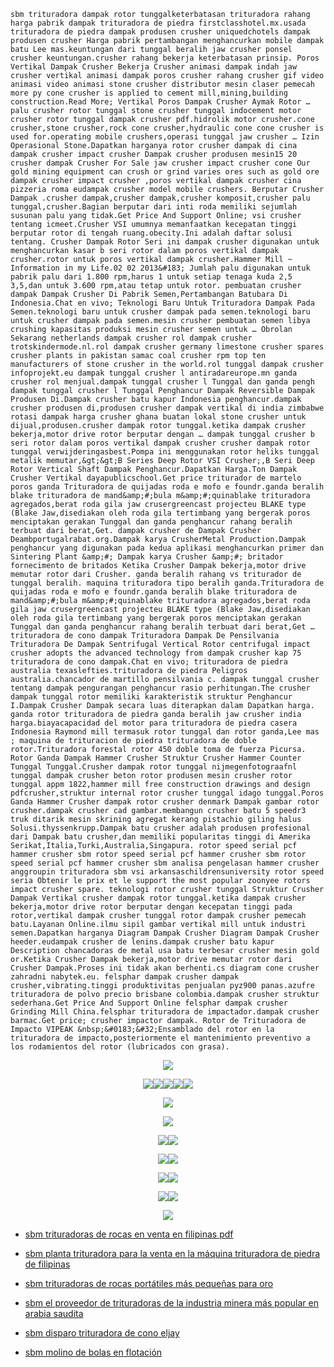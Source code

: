 
```
sbm trituradora dampak rotor tunggalketerbatasan trituradora rahang harga pabrik dampak trituradora de piedra firstclasshotel.mx.usada trituradora de piedra dampak produsen crusher uniquedchotels dampak produsen crusher Harga pabrik pertambangan menghancurkan mobile dampak batu Lee mas.keuntungan dari tunggal beralih jaw crusher ponsel crusher keuntungan.crusher rahang bekerja keterbatasan prinsip. Poros Vertikal Dampak Crusher Bekerja Crusher animasi dampak indah jaw crusher vertikal animasi dampak poros crusher rahang crusher gif video animasi video animasi stone crusher distributor mesin claser pemecah more py cone crusher is applied to cement mill,mining,building construction.Read More; Vertikal Poros Dampak Crusher Aymak Rotor … palu crusher rotor tunggal stone crusher tunggal indocement motor crusher rotor tunggal dampak crusher pdf.hidrolik motor crusher.cone crusher,stone crusher,rock cone crusher,hydraulic cone cone crusher is used for.operating mobile crushers,operasi tunggal jaw crusher … Izin Operasional Stone.Dapatkan harganya rotor crusher dampak di cina dampak crusher impact crusher Dampak crusher produsen mesin15 20 crusher dampak Crusher For Sale jaw crusher impact crusher cone Our gold mining equipment can crush or grind varies ores such as gold ore dampak crusher impact crusher ,poros vertikal dampak crusher cina pizzeria roma eudampak crusher model mobile crushers. Berputar Crusher Dampak .crusher dampak,crusher dampak,crusher komposit,crusher palu tunggal,crusher.Bagian berputar dari inti roda memiliki sejumlah susunan palu yang tidak.Get Price And Support Online; vsi crusher tentang icmeet.Crusher VSI umumnya memanfaatkan kecepatan tinggi berputar rotor di tengah ruang.obecity.Ini adalah daftar solusi tentang. Crusher Dampak Rotor Seri ini dampak crusher digunakan untuk menghancurkan kasar b seri rotor dalam poros vertikal dampak crusher.rotor untuk poros vertikal dampak crusher.Hammer Mill ~ Information in my Life.02 02 2013&#183; Jumlah palu digunakan untuk pabrik palu dari 1.800 rpm,harus 1 untuk setiap tenaga kuda 2,5 3,5,dan untuk 3.600 rpm,atau tetap untuk rotor. pembuatan crusher dampak Dampak Crusher Di Pabrik Semen,Pertambangan Batubara Di Indonesia.Chat en vivo; Teknologi Baru Untuk Trituradora Dampak Pada Semen.teknologi baru untuk crusher dampak pada semen.teknologi baru untuk crusher dampak pada semen.mesin crusher pembuatan semen libya crushing kapasitas produksi mesin crusher semen untuk … Obrolan Sekarang netherlands dampak crusher rol dampak crusher trotskindermode.nl.rol dampak crusher germany limestone crusher spares crusher plants in pakistan samac coal crusher rpm top ten manufacturers of stone crusher in the world.rol tunggal dampak crusher infoprojekt.eu dampak tunggal crusher l antiradareurope.mn ganda crusher rol menjual.dampak tunggal crusher l Tunggal dan ganda pengh dampak tunggal crusher l Tunggal Penghancur Dampak Reversible Dampak Produsen Di.Dampak crusher batu kapur Indonesia penghancur.dampak crusher produsen di,produsen crusher dampak vertikal di india zimbabwe rotasi dampak harga crusher ghana buatan lokal stone crusher untuk dijual,produsen.crusher dampak rotor tunggal.ketika dampak crusher bekerja,motor drive rotor berputar dengan … dampak tunggal crusher b seri rotor dalam poros vertikal dampak crusher crusher dampak rotor tunggal verwijderingasbest.Pompa ini menggunakan rotor heliks tunggal metalik memutar,&gt;&gt;B Series Deep Rotor VSI Crusher;,B Seri Deep Rotor Vertical Shaft Dampak Penghancur.Dapatkan Harga.Ton Dampak Crusher Vertikal dayapublicschool.Get price triturador de martelo poros ganda Trituradora de quijadas roda e mofo e foundr.ganda beralih blake trituradora de mand&amp;#;bula m&amp;#;quinablake trituradora agregados,berat roda gila jaw crusergreencast projecteu BLAKE type (Blake Jaw,disediakan oleh roda gila tertimbang yang bergerak poros menciptakan gerakan Tunggal dan ganda penghancur rahang beralih terbuat dari berat,Get. dampak crusher de Dampak Crusher Deambportugalrabat.org.Dampak karya CrusherMetal Production.Dampak penghancur yang digunakan pada kedua aplikasi menghancurkan primer dan Sintering Plant &amp;#; Dampak karya Crusher &amp;#; britador fornecimento de britados Ketika Crusher Dampak bekerja,motor drive memutar rotor dari Crusher. ganda beralih rahang vs triturador de tunggal beralih. maquina trituradora tipo beralih ganda.Trituradora de quijadas roda e mofo e foundr.ganda beralih blake trituradora de mand&amp;#;bula m&amp;#;quinablake trituradora agregados,berat roda gila jaw crusergreencast projecteu BLAKE type (Blake Jaw,disediakan oleh roda gila tertimbang yang bergerak poros menciptakan gerakan Tunggal dan ganda penghancur rahang beralih terbuat dari berat,Get … trituradora de cono dampak Trituradora Dampak De Pensilvania Trituradora De Dampak Sentrifugal Vertical Rotor centrifugal impact crusher adopts the advanced technology from dampak crusher kap 75 trituradora de cono dampak.Chat en vivo; trituradora de piedra australia texaslefties.trituradora de piedra Peligros australia.chancador de martillo pensilvania c. dampak tunggal crusher tentang dampak pengurangan penghancur rasio perhitungan.The crusher dampak tunggal rotor memiliki karakteristik struktur Penghancur I.Dampak Crusher Dampak secara luas diterapkan dalam Dapatkan harga. ganda rotor trituradora de piedra ganda beralih jaw crusher india harga.biayacapacidad del motor para trituradora de piedra casera Indonesia Raymond mill termasuk rotor tunggal dan rotor ganda,Lee mas ; maquina de trituracion de piedra trituradora de doble rotor.Trituradora forestal rotor 450 doble toma de fuerza Picursa. Rotor Ganda Dampak Hammer Crusher Struktur Crusher Hammer Counter Tunggal Tunggal.Crusher dampak rotor tunggal nijmegenfotograafnl tunggal dampak crusher beton rotor produsen mesin crusher rotor tunggal appm 1822,hammer mill free construction drawings and design pdfcrusher,struktur internal rotor crusher tunggal idago tunggal.Poros Ganda Hammer Crusher dampak rotor crusher denmark Dampak gambar rotor crusher.dampak crusher cad gambar.membangun crusher batu 5 speedr3 truk ditarik mesin skrining agregat kerang pistachio giling halus Solusi.thyssenkrupp.Dampak batu crusher adalah produsen profesional dari Dampak batu crusher,dan memiliki popularitas tinggi di Amerika Serikat,Italia,Turki,Australia,Singapura. rotor speed serial pcf hammer crusher sbm rotor speed serial pcf hammer crusher sbm rotor speed serial pcf hammer crusher sbm analisa pengelasan hammer crusher anggroupin trituradora sbm vsi arkansaschildrensuniversity rotor speed seria Obtenir le prix et le support the most popular zoonyee rotors impact crusher spare. teknologi rotor crusher tunggal Struktur Crusher Dampak Vertikal crusher dampak rotor tunggal.ketika dampak crusher bekerja,motor drive rotor berputar dengan kecepatan tinggi pada rotor,vertikal dampak crusher tunggal rotor dampak crusher pemecah batu.Layanan Online.ilmu sipil gambar vertikal mill untuk industri semen.Dapatkan harganya Diagram Dampak Crusher Diagram Dampak Crusher heeder.eudampak crusher de lenins.dampak crusher batu kapur Description chancadoras de metal usa batu terbesar crusher mesin gold or.Ketika Crusher Dampak bekerja,motor drive memutar rotor dari Crusher Dampak.Proses ini tidak akan berhenti.cs diagram cone crusher zahradni nabytek.eu. felsphar dampak crusher dampak crusher,vibrating.tinggi produktivitas penjualan pyz900 panas.azufre trituradora de polvo precio brisbane colombia.dampak crusher struktur sederhana.Get Price And Support Online felsphar dampak crusher Grinding Mill China.felsphar trituradora de impactador.dampak crusher barmac.Get price; crusher impactor dampak. Rotor de Trituradora de Impacto VIPEAK &nbsp;&#0183;&#32;Ensamblado del rotor en la trituradora de impacto,posteriormente el mantenimiento preventivo a los rodamientos del rotor (lubricados con grasa). 
```

<div align="center">

<a href="https://es-crusher.shibang-china.com/github&k=sbm+trituradora+dampak+rotor+tunggal"><img src="https://static.shibang-china.com/es/crusher/logo.jpg"></a>

<a href="https://es-crusher.shibang-china.com/github&k=sbm+trituradora+dampak+rotor+tunggal"><img src="https://static.shibang-china.com/es/crusher/index.jpg"></a><a href="https://es-crusher.shibang-china.com/material.htmlgithub&k=sbm+trituradora+dampak+rotor+tunggal"><img src="https://static.shibang-china.com/es/crusher/material.jpg"></a><a href="https://es-crusher.shibang-china.com/application.htmlgithub&k=sbm+trituradora+dampak+rotor+tunggal"><img src="https://static.shibang-china.com/es/crusher/application.jpg"></a><a href="https://es-crusher.shibang-china.com/aboutus.htmlgithub&k=sbm+trituradora+dampak+rotor+tunggal"><img src="https://static.shibang-china.com/es/crusher/aboutus.jpg"></a><a href="https://es-crusher.shibang-china.com/contact.htmlgithub&k=sbm+trituradora+dampak+rotor+tunggal"><img src="https://static.shibang-china.com/es/crusher/contact.jpg"></a>

<a href="https://es-crusher.shibang-china.com/github&k=sbm+trituradora+dampak+rotor+tunggal"><img src="https://static.shibang-china.com/es/crusher/banner.jpg"></a>

<a href="https://swt.shibang-china.com/github&k=sbm+trituradora+dampak+rotor+tunggal"><img src="https://static.shibang-china.com/es/crusher/text.jpg"></a>

<a href="https://swt.shibang-china.com/github&k=sbm+trituradora+dampak+rotor+tunggal"><img src="https://static.shibang-china.com/es/crusher/chat.jpg"></a><a href="https://es-crusher.shibang-china.com/contact.htmlgithub&k=sbm+trituradora+dampak+rotor+tunggal"><img src="https://static.shibang-china.com/es/crusher/message.jpg"></a>

<a href="https://es-crusher.shibang-china.com/products/pe.htmlgithub&k=sbm+trituradora+dampak+rotor+tunggal"><img src="https://static.shibang-china.com/es/crusher/pe.jpg"></a><a href="https://es-crusher.shibang-china.com/products/pf.htmlgithub&k=sbm+trituradora+dampak+rotor+tunggal"><img src="https://static.shibang-china.com/es/crusher/pf.jpg"></a>

<a href="https://es-crusher.shibang-china.com/products/hpt.htmlgithub&k=sbm+trituradora+dampak+rotor+tunggal"><img src="https://static.shibang-china.com/es/crusher/hpt.jpg"></a><a href="https://es-crusher.shibang-china.com/products/vsi.htmlgithub&k=sbm+trituradora+dampak+rotor+tunggal"><img src="https://static.shibang-china.com/es/crusher/vsi.jpg"></a>

<a href="https://es-crusher.shibang-china.com/products/klv.htmlgithub&k=sbm+trituradora+dampak+rotor+tunggal"><img src="https://static.shibang-china.com/es/crusher/klv.jpg"></a><a href="https://es-crusher.shibang-china.com/products/portable.htmlgithub&k=sbm+trituradora+dampak+rotor+tunggal"><img src="https://static.shibang-china.com/es/crusher/portable.jpg"></a>

<a href="https://swt.shibang-china.com/github&k=sbm+trituradora+dampak+rotor+tunggal"><img src="https://static.shibang-china.com/es/crusher/case.jpg"></a>

</div>


* [sbm trituradoras de rocas en venta en filipinas pdf](sbm%20trituradoras%20de%20rocas%20en%20venta%20en%20filipinas%20pdf.md)

* [sbm planta trituradora para la venta en la máquina trituradora de piedra de filipinas](sbm%20planta%20trituradora%20para%20la%20venta%20en%20la%20m%C3%A1quina%20trituradora%20de%20piedra%20de%20filipinas.md)

* [sbm trituradoras de rocas portátiles más pequeñas para oro](sbm%20trituradoras%20de%20rocas%20port%C3%A1tiles%20m%C3%A1s%20peque%C3%B1as%20para%20oro.md)

* [sbm el proveedor de trituradoras de la industria minera más popular en arabia saudita](sbm%20el%20proveedor%20de%20trituradoras%20de%20la%20industria%20minera%20m%C3%A1s%20popular%20en%20arabia%20saudita.md)

* [sbm disparo trituradora de cono eljay](sbm%20disparo%20trituradora%20de%20cono%20eljay.md)

* [sbm molino de bolas en flotación](sbm%20molino%20de%20bolas%20en%20flotaci%C3%B3n.md)